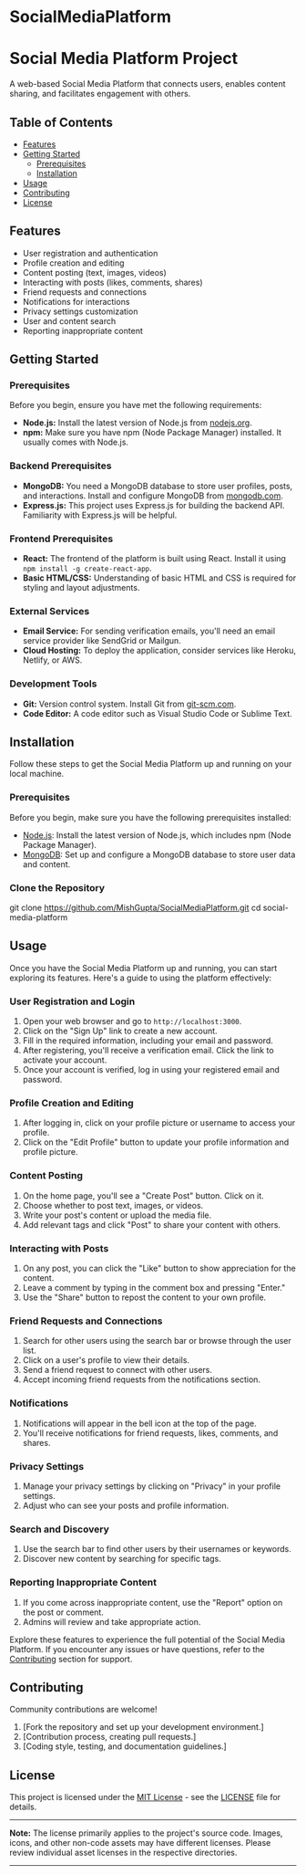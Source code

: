 # SocialMediaPlatform
# Social Media Platform Project

A web-based Social Media Platform that connects users, enables content sharing, and facilitates engagement with others.

## Table of Contents
- [Features](#features)
- [Getting Started](#getting-started)
  - [Prerequisites](#prerequisites)
  - [Installation](#installation)
- [Usage](#usage)
- [Contributing](#contributing)
- [License](#license)

## Features
- User registration and authentication
- Profile creation and editing
- Content posting (text, images, videos)
- Interacting with posts (likes, comments, shares)
- Friend requests and connections
- Notifications for interactions
- Privacy settings customization
- User and content search
- Reporting inappropriate content

## Getting Started
### Prerequisites


Before you begin, ensure you have met the following requirements:

- **Node.js:** Install the latest version of Node.js from [nodejs.org](https://nodejs.org/).
- **npm:** Make sure you have npm (Node Package Manager) installed. It usually comes with Node.js.

### Backend Prerequisites
- **MongoDB:** You need a MongoDB database to store user profiles, posts, and interactions. Install and configure MongoDB from [mongodb.com](https://www.mongodb.com/).
- **Express.js:** This project uses Express.js for building the backend API. Familiarity with Express.js will be helpful.

### Frontend Prerequisites
- **React:** The frontend of the platform is built using React. Install it using `npm install -g create-react-app`.
- **Basic HTML/CSS:** Understanding of basic HTML and CSS is required for styling and layout adjustments.

### External Services
- **Email Service:** For sending verification emails, you'll need an email service provider like SendGrid or Mailgun.
- **Cloud Hosting:** To deploy the application, consider services like Heroku, Netlify, or AWS.

### Development Tools
- **Git:** Version control system. Install Git from [git-scm.com](https://git-scm.com/).
- **Code Editor:** A code editor such as Visual Studio Code or Sublime Text.



## Installation

Follow these steps to get the Social Media Platform up and running on your local machine.

### Prerequisites

Before you begin, make sure you have the following prerequisites installed:

- [Node.js](https://nodejs.org/): Install the latest version of Node.js, which includes npm (Node Package Manager).
- [MongoDB](https://www.mongodb.com/): Set up and configure a MongoDB database to store user data and content.

### Clone the Repository


git clone https://github.com/MishGupta/SocialMediaPlatform.git
cd social-media-platform



## Usage

Once you have the Social Media Platform up and running, you can start exploring its features. Here's a guide to using the platform effectively:

### User Registration and Login

1. Open your web browser and go to `http://localhost:3000`.
2. Click on the "Sign Up" link to create a new account.
3. Fill in the required information, including your email and password.
4. After registering, you'll receive a verification email. Click the link to activate your account.
5. Once your account is verified, log in using your registered email and password.

### Profile Creation and Editing

1. After logging in, click on your profile picture or username to access your profile.
2. Click on the "Edit Profile" button to update your profile information and profile picture.

### Content Posting

1. On the home page, you'll see a "Create Post" button. Click on it.
2. Choose whether to post text, images, or videos.
3. Write your post's content or upload the media file.
4. Add relevant tags and click "Post" to share your content with others.

### Interacting with Posts

1. On any post, you can click the "Like" button to show appreciation for the content.
2. Leave a comment by typing in the comment box and pressing "Enter."
3. Use the "Share" button to repost the content to your own profile.

### Friend Requests and Connections

1. Search for other users using the search bar or browse through the user list.
2. Click on a user's profile to view their details.
3. Send a friend request to connect with other users.
4. Accept incoming friend requests from the notifications section.

### Notifications

1. Notifications will appear in the bell icon at the top of the page.
2. You'll receive notifications for friend requests, likes, comments, and shares.

### Privacy Settings

1. Manage your privacy settings by clicking on "Privacy" in your profile settings.
2. Adjust who can see your posts and profile information.

### Search and Discovery

1. Use the search bar to find other users by their usernames or keywords.
2. Discover new content by searching for specific tags.

### Reporting Inappropriate Content

1. If you come across inappropriate content, use the "Report" option on the post or comment.
2. Admins will review and take appropriate action.

Explore these features to experience the full potential of the Social Media Platform. If you encounter any issues or have questions, refer to the [Contributing](#contributing) section for support.



## Contributing
Community contributions are welcome!
1. [Fork the repository and set up your development environment.]
2. [Contribution process, creating pull requests.]
3. [Coding style, testing, and documentation guidelines.]

## License

This project is licensed under the [MIT License](https://opensource.org/licenses/MIT) - see the [LICENSE](LICENSE) file for details.

---

**Note:** The license primarily applies to the project's source code. Images, icons, and other non-code assets may have different licenses. Please review individual asset licenses in the respective directories.



---

